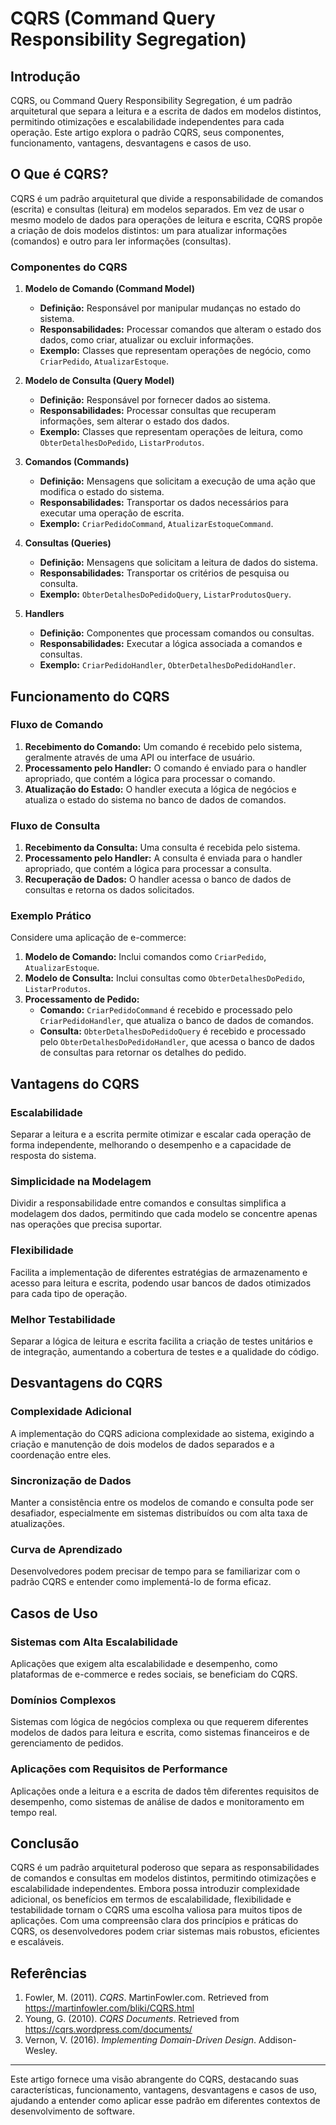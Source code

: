 # CQRS (Command Query Responsibility Segregation)

## Introdução

CQRS, ou Command Query Responsibility Segregation, é um padrão arquitetural que separa a leitura e a escrita de dados em modelos distintos, permitindo otimizações e escalabilidade independentes para cada operação. Este artigo explora o padrão CQRS, seus componentes, funcionamento, vantagens, desvantagens e casos de uso.

## O Que é CQRS?

CQRS é um padrão arquitetural que divide a responsabilidade de comandos (escrita) e consultas (leitura) em modelos separados. Em vez de usar o mesmo modelo de dados para operações de leitura e escrita, CQRS propõe a criação de dois modelos distintos: um para atualizar informações (comandos) e outro para ler informações (consultas).

### Componentes do CQRS

1. **Modelo de Comando (Command Model)**
   - **Definição:** Responsável por manipular mudanças no estado do sistema.
   - **Responsabilidades:** Processar comandos que alteram o estado dos dados, como criar, atualizar ou excluir informações.
   - **Exemplo:** Classes que representam operações de negócio, como `CriarPedido`, `AtualizarEstoque`.

2. **Modelo de Consulta (Query Model)**
   - **Definição:** Responsável por fornecer dados ao sistema.
   - **Responsabilidades:** Processar consultas que recuperam informações, sem alterar o estado dos dados.
   - **Exemplo:** Classes que representam operações de leitura, como `ObterDetalhesDoPedido`, `ListarProdutos`.

3. **Comandos (Commands)**
   - **Definição:** Mensagens que solicitam a execução de uma ação que modifica o estado do sistema.
   - **Responsabilidades:** Transportar os dados necessários para executar uma operação de escrita.
   - **Exemplo:** `CriarPedidoCommand`, `AtualizarEstoqueCommand`.

4. **Consultas (Queries)**
   - **Definição:** Mensagens que solicitam a leitura de dados do sistema.
   - **Responsabilidades:** Transportar os critérios de pesquisa ou consulta.
   - **Exemplo:** `ObterDetalhesDoPedidoQuery`, `ListarProdutosQuery`.

5. **Handlers**
   - **Definição:** Componentes que processam comandos ou consultas.
   - **Responsabilidades:** Executar a lógica associada a comandos e consultas.
   - **Exemplo:** `CriarPedidoHandler`, `ObterDetalhesDoPedidoHandler`.

## Funcionamento do CQRS

### Fluxo de Comando

1. **Recebimento do Comando:** Um comando é recebido pelo sistema, geralmente através de uma API ou interface de usuário.
2. **Processamento pelo Handler:** O comando é enviado para o handler apropriado, que contém a lógica para processar o comando.
3. **Atualização do Estado:** O handler executa a lógica de negócios e atualiza o estado do sistema no banco de dados de comandos.

### Fluxo de Consulta

1. **Recebimento da Consulta:** Uma consulta é recebida pelo sistema.
2. **Processamento pelo Handler:** A consulta é enviada para o handler apropriado, que contém a lógica para processar a consulta.
3. **Recuperação de Dados:** O handler acessa o banco de dados de consultas e retorna os dados solicitados.

### Exemplo Prático

Considere uma aplicação de e-commerce:
1. **Modelo de Comando:** Inclui comandos como `CriarPedido`, `AtualizarEstoque`.
2. **Modelo de Consulta:** Inclui consultas como `ObterDetalhesDoPedido`, `ListarProdutos`.
3. **Processamento de Pedido:**
   - **Comando:** `CriarPedidoCommand` é recebido e processado pelo `CriarPedidoHandler`, que atualiza o banco de dados de comandos.
   - **Consulta:** `ObterDetalhesDoPedidoQuery` é recebido e processado pelo `ObterDetalhesDoPedidoHandler`, que acessa o banco de dados de consultas para retornar os detalhes do pedido.

## Vantagens do CQRS

### Escalabilidade

Separar a leitura e a escrita permite otimizar e escalar cada operação de forma independente, melhorando o desempenho e a capacidade de resposta do sistema.

### Simplicidade na Modelagem

Dividir a responsabilidade entre comandos e consultas simplifica a modelagem dos dados, permitindo que cada modelo se concentre apenas nas operações que precisa suportar.

### Flexibilidade

Facilita a implementação de diferentes estratégias de armazenamento e acesso para leitura e escrita, podendo usar bancos de dados otimizados para cada tipo de operação.

### Melhor Testabilidade

Separar a lógica de leitura e escrita facilita a criação de testes unitários e de integração, aumentando a cobertura de testes e a qualidade do código.

## Desvantagens do CQRS

### Complexidade Adicional

A implementação do CQRS adiciona complexidade ao sistema, exigindo a criação e manutenção de dois modelos de dados separados e a coordenação entre eles.

### Sincronização de Dados

Manter a consistência entre os modelos de comando e consulta pode ser desafiador, especialmente em sistemas distribuídos ou com alta taxa de atualizações.

### Curva de Aprendizado

Desenvolvedores podem precisar de tempo para se familiarizar com o padrão CQRS e entender como implementá-lo de forma eficaz.

## Casos de Uso

### Sistemas com Alta Escalabilidade

Aplicações que exigem alta escalabilidade e desempenho, como plataformas de e-commerce e redes sociais, se beneficiam do CQRS.

### Domínios Complexos

Sistemas com lógica de negócios complexa ou que requerem diferentes modelos de dados para leitura e escrita, como sistemas financeiros e de gerenciamento de pedidos.

### Aplicações com Requisitos de Performance

Aplicações onde a leitura e a escrita de dados têm diferentes requisitos de desempenho, como sistemas de análise de dados e monitoramento em tempo real.

## Conclusão

CQRS é um padrão arquitetural poderoso que separa as responsabilidades de comandos e consultas em modelos distintos, permitindo otimizações e escalabilidade independentes. Embora possa introduzir complexidade adicional, os benefícios em termos de escalabilidade, flexibilidade e testabilidade tornam o CQRS uma escolha valiosa para muitos tipos de aplicações. Com uma compreensão clara dos princípios e práticas do CQRS, os desenvolvedores podem criar sistemas mais robustos, eficientes e escaláveis.

## Referências

1. Fowler, M. (2011). *CQRS*. MartinFowler.com. Retrieved from https://martinfowler.com/bliki/CQRS.html
2. Young, G. (2010). *CQRS Documents*. Retrieved from https://cqrs.wordpress.com/documents/
3. Vernon, V. (2016). *Implementing Domain-Driven Design*. Addison-Wesley.

---

Este artigo fornece uma visão abrangente do CQRS, destacando suas características, funcionamento, vantagens, desvantagens e casos de uso, ajudando a entender como aplicar esse padrão em diferentes contextos de desenvolvimento de software.